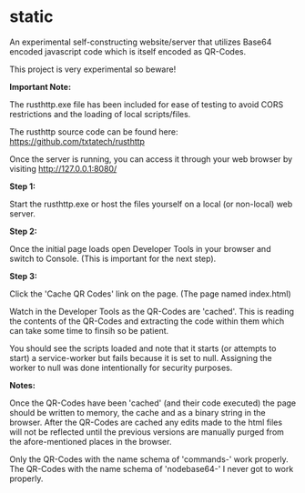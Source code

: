 # static
An experimental self-constructing website/server that utilizes Base64 encoded javascript code which is itself encoded as QR-Codes.

This project is very experimental so beware!

**Important Note:**

The rusthttp.exe file has been included for ease of testing to avoid CORS restrictions and the loading of local scripts/files.

The rusthttp source code can be found here: https://github.com/txtatech/rusthttp

Once the server is running, you can access it through your web browser by visiting http://127.0.0.1:8080/

**Step 1:**

Start the rusthttp.exe or host the files yourself on a local (or non-local) web server.

**Step 2:**

Once the initial page loads open Developer Tools in your browser and switch to Console. (This is important for the next step).

**Step 3:**

Click the 'Cache QR Codes' link on the page. (The page named index.html)

Watch in the Developer Tools as the QR-Codes are 'cached'. This is reading the contents of the QR-Codes and extracting the code within them which can take some time to finsih so be patient.

You should see the scripts loaded and note that it starts (or attempts to start) a service-worker but fails because it is set to null. 
Assigning the worker to null was done intentionally for security purposes. 

**Notes:**

Once the QR-Codes have been 'cached' (and their code executed) the page should be written to memory, the cache and as a binary string in the browser. After the QR-Codes are cached any edits made to the html files will not be reflected until the previous versions are manually purged from the afore-mentioned places in the browser.
 
Only the QR-Codes with the name schema of 'commands-' work properly. The QR-Codes with the name schema of 'nodebase64-' I never got to work properly.  

